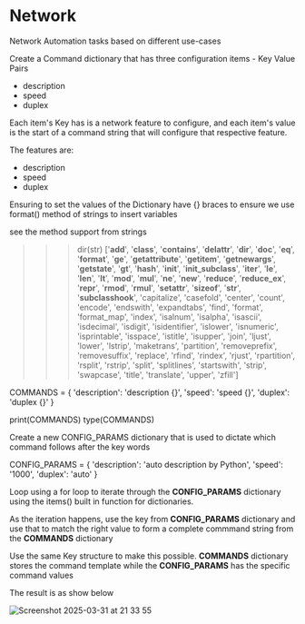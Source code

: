 # Network
Network Automation tasks based on different use-cases

Create a Command  dictionary that has three configuration items - Key Value Pairs
 * description
 * speed
 * duplex

 Each item's Key has is a network feature to configure, and each item's value is the start of a command string that will configure that respective feature.

The features are:
 * description
 * speed
 * duplex

 Ensuring to set the values of the Dictionary have {} braces to ensure we use format() method of strings to insert variables

 see the method support from strings

 >>> dir(str)
['__add__', '__class__', '__contains__', '__delattr__', '__dir__', '__doc__', '__eq__', '__format__', '__ge__', '__getattribute__', '__getitem__', '__getnewargs__', '__getstate__', '__gt__', '__hash__', '__init__', '__init_subclass__', '__iter__', '__le__', '__len__', '__lt__', '__mod__', '__mul__', '__ne__', '__new__', '__reduce__', '__reduce_ex__', '__repr__', '__rmod__', '__rmul__', '__setattr__', '__sizeof__', '__str__', '__subclasshook__', 'capitalize', 'casefold', 'center', 'count', 'encode', 'endswith', 'expandtabs', 'find', 'format', 'format_map', 'index', 'isalnum', 'isalpha', 'isascii', 'isdecimal', 'isdigit', 'isidentifier', 'islower', 'isnumeric', 'isprintable', 'isspace', 'istitle', 'isupper', 'join', 'ljust', 'lower', 'lstrip', 'maketrans', 'partition', 'removeprefix', 'removesuffix', 'replace', 'rfind', 'rindex', 'rjust', 'rpartition', 'rsplit', 'rstrip', 'split', 'splitlines', 'startswith', 'strip', 'swapcase', 'title', 'translate', 'upper', 'zfill']


COMMANDS = {
    'description': 'description {}',
    'speed': 'speed {}',
    'duplex': 'duplex {}'
}

print(COMMANDS)
type(COMMANDS)

Create a new CONFIG_PARAMS dictionary that is used to dictate which command follows after the key words

CONFIG_PARAMS = {
    'description': 'auto description by Python',
    'speed': '1000',
    'duplex': 'auto'
}

Loop using a for loop to iterate through the **CONFIG_PARAMS** dictionary using the items() built in function for dictionaries. 

As the iteration happens, use the key from **CONFIG_PARAMS** dictionary and use that to match the right value to form a complete commmand string from the **COMMANDS** dictionary

Use the same Key structure to make this possible. **COMMANDS** dictionary stores the command template while the **CONFIG_PARAMS** has the specific command values 


The result is as show below 

![Screenshot 2025-03-31 at 21 33 55](https://github.com/user-attachments/assets/a2b53e81-7857-4193-81d9-6910109d4b41)
